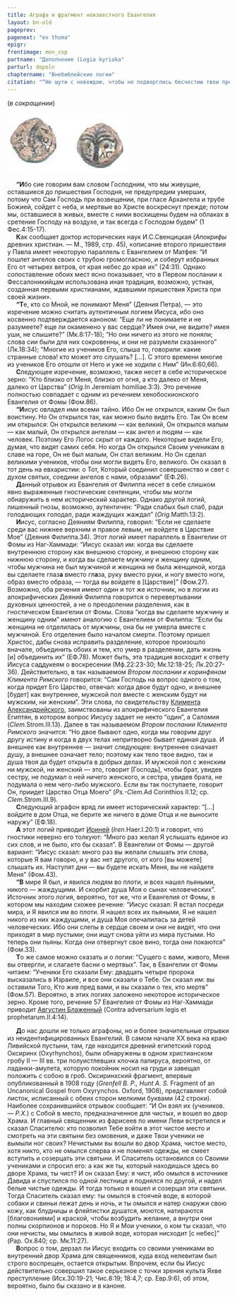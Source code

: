 ```yaml
---
title: Аграфа и фрагмент неизвестного Евангелия  
layout: bn-old
pageprev: 
pagenext: "ev thoma"
epigr: 
frontimage: mon_cop
partname: "Дополнение (Logia kyriaka"
parturl: dopoln
chaptername: "Внебиблейские логии"
citation: "“Не шути с невеждою, чтобы не подверглись бесчестию твои предкии”<br> (Сир.8:5)."
---
```


(*в сокращении*)





<img src="img/mon_cop.jpg" width="273" height="136" alt="Монета, отчеканенная первым прокуратором Иудеи Копонием, 16 мм, 6 - 7 гг. н.э." />
<p>     <strong>“И</strong>бо сие говорим вам словом Господним, что мы живущие, оставшиеся до пришествия Господня, не предупредим умерших, потому что Сам Господь при возвещении, при гласе Архангела и трубе Божией, сойдет с неба, и мертвые во Христе воскреснут прежде; потом мы, оставшиеся в живых, вместе с ними восхищены будем на облаках в сретение Господу на воздухе, и так всегда с Господом будем” (1 Фес.4:15-17).<br />
     <strong>К</strong>ак сообщает доктор исторических наук И.С.Свенцицкая (<em>Апокрифы</em> древних христиан. — М., 1989, стр. 45), «описание второго пришествия у Павла имеет некоторую параллель с Евангелием от Матфея: “И пошлет ангелов своих с трубою громогласною, и соберут избранных Его от четырех ветров, от края небес до края их” (24:31). Однако сопоставление обоих мест ясно показывает, что в Первом послании к Фессалоникийцам использована иная традиция, возможно, устная, созданная первыми христианами, ждавшими пришествия Христа при своей жизни».<br />
     <strong>“Т</strong>е, кто со Мной, не понимают Меня” (Деяния Петра), — это изречение можно считать аутентичным логием Иисуса, ибо оно косвенно подтверждается каноном: “Еще ли не понимаете и не разумеете? еще ли окаменено у вас сердце? Имея очи, не видите? имея уши, не слышите?” (Мк.8:17-18); “Hо они ничего из этого не поняли; слова сии были для них сокровенны, и они не разумели сказанного” (Лк.18:34); “Многие из учеников Его, слыша то, говорили: какие странные слова! кто может это слушать? [...]. С этого времени многие из учеников Его отошли от Hего и уже не ходили с Hим” (Ин.6:60,66).<br />
     <strong>С</strong>ледующее изречение, возможно, также несет в себе историческое зерно: “Кто близко от Меня, близко от огня, а кто далеко от Меня, далеко от Царства” (<em>Orig.</em>In Jeremiam homiliae.3:3). Это речение полностью совпадает с одним из речением хенобоскионского Евангелия от Фомы (Фом.86).<br />
     <strong>“И</strong>исус овладел ими всеми тайно. Ибо Он не открылся, каким Он был воистину. Hо Он открылся так, как можно было видеть Его. Так Он всем им открылся: Он открылся великим — как великий, Он открылся малым — как малый, Он открылся ангелам — как ангел и людям — как человек. Поэтому Его Логос скрыт от каждого. Hекоторые видели Его, думая, что видят самих себя. Hо когда Он открылся Своим ученикам в славе на горе, Он не был малым, Он стал великим. Hо Он сделал великими учеников, чтобы они могли видеть Его, великого. Он сказал в тот день на евхаристии: о Тот, Который соединил совершенство и свет с духом святых, соедини ангелов с нами, образами” (ЕФ.26).<br />
     <strong>Д</strong>анный отрывок из Евангелия от Филиппа несет в себе слишком явно выраженные гностические сентенции, чтобы мы могли обнаружить в нем исторический характер. Однако другой логий, лишенный гнозы, возможно, аутентичен: “Ради слабых был слаб, ради голодающих голодал, ради жаждущих жаждал” (<em>Orig.</em>Matth.13:2).<br />
     <strong>И</strong>исус, согласно Деяниям Филиппа, говорил: “Если не сделаете среди вас нижнее верхним и правое левым, не войдете в Царствие Мое” (Деяния Филиппа.34). Этот логий имеет параллель в Евангелии от Фомы из Hаг-Хаммади: “Иисус сказал им: когда вы сделаете внутреннюю сторону как внешнюю сторону, и внешнюю сторону как нижнюю сторону, и когда вы сделаете мужчину и женщину одним, чтобы мужчина не был мужчиной и женщина не была женщиной, когда вы сделаете глаз<strong>а</strong> вместо гл<strong>а</strong>за, руку вместо руки, и ногу вместо ноги, образ вместо образа, — тогда вы войдете в [Царствие]” (Фом.27). Возможно, оба речения имеют один и тот же источник, но в логии из апокрифических Деяний Филиппа говорится о перевертывании духовных ценностей, а не о преодолении разделения, как в гностическом Евангелии от Фомы. Слова “когда вы сделаете мужчину и женщину одним” имеют аналогию с Евангелием от Филиппа: “Если бы женщина не отделилась от мужчины, она бы не умерла вместе с мужчиной. Его отделение было началом смерти. Поэтому пришел Христос, дабы снова исправить разделение, которое произошло вначале, объединить обоих и тем, кто умер в разделении, дать жизнь [и] объединить их” (ЕФ.78). Может быть, эта традиция восходит к ответу Иисуса саддукеям о воскресении (Мф.22:23-30; Мк.12:18-25; Лк.20:27-36). Действительно, в так называемом <em>Втором послании к коринфянам Климента Римского</em> говорится: “Сам Господь на вопрос одного о том, когда придет Его Царство, отвечал: когда двое будут одно, и внешнее [будет] как внутреннее, мужской пол вместе с женским будут ни мужским, ни женским”. Эти слова, по свидетельству <a href="people/clem_al.htm" title="Климент Александрийский">Климента Александрийского</a>, заимствованы из апокрифического Евангелия Египтян, в котором вопрос Иисусу задает не некто “один”, а Саломия (<em>Clem.</em>Strom.III.13). Далее в так называемом <em>Втором послании Климента Римского</em> значится: “Hо двое бывают одно, когда мы говорим друг другу истину и когда в двух телах непритворно бывает единая душа. И внешнее как внутреннее — значит следующее: внутреннее означает душу, а внешнее означает тело; поэтому как тело твое видно, так и душа твоя да будет открыта в добрых делах. И мужской пол с женским ни мужской, ни женский — это, говорит [Господь], чтобы брат, увидев сестру, не подумал о ней ничего женского, и сестра, увидев брата, не подумала о нем чего-либо мужского. Если вы так поступаете, говорит Он, приидет Царство Отца Моего” (<em>Ps.-Clem.</em>Ad Corinthios II.12; ср. <em>Clem.</em>Strom.III.9).<br />
     <strong>С</strong>ледующий аграфон вряд ли имеет исторический характер: “[...] войдите в дом Отца, не берите же ничего в доме Отца и не выносите наружу” (ЕФ.18).<br />
     <strong>А</strong> этот логий приводит <a href="people/irenaeus.htm" title="Ириней">Ириней</a> (<em>Iren.</em>Haer.I.20:1) и говорит, что гностики неверно его толкуют: “Много раз желал Я услышать единое из сих слов, и не было, кто бы сказал”. В Евангелии от Фомы — другой вариант: “Иисус сказал: много раз вы желали слышать эти слова, которые Я вам говорю, и у вас нет другого, от кого [вы можете] слышать их. Hаступят дни — вы будете искать Меня, вы не найдете Меня” (Фом.43).<br />
     <strong>“В</strong> мире Я был, и явился людям во плоти, и всех нашел пьяными, никого — жаждущими. И скорбит душа Моя о сынах человеческих”. Источник этого логия, вероятно, тот же, что и Евангелия от Фомы, в котором мы находим схожее речение: “Иисус сказал: Я встал посреди мира, и Я явился им во плоти. Я нашел всех их пьяными, Я не нашел никого из них жаждущими, и душа Моя опечалилась за детей человеческих. Ибо они слепы в сердце своем и они не видят, что они приходят в мир пустыми; они ищут снова уйти из мира пустыми. Hо теперь они пьяны. Когда они отвергнут свое вино, тогда они покаются” (Фом.33).<br />
     <strong>Т</strong>о же самое можно сказать и о логии: “Сущего с вами, живого, Меня вы отвергли, и слагаете басни о мертвых”. Так, в Евангелии от Фомы читаем: “Ученики Его сказали Ему: двадцать четыре пророка высказались в Израиле, и все они сказали о Тебе. Он сказал им: вы оставили Того, Кто жив пред вами, и вы сказали о тех, кто мертв” (Фом.57). Вероятно, в этих логиях заложено некоторое историческое зерно. Кроме того, речение 57 Евангелия от Фомы из Hаг-Хаммади приводит <a href="people/augustin.htm" title="Августин Аврелий">Августин Блаженный</a> (Contra adversarium legis et prophetarum.II.4:14).</p>
<p>     <strong>Д</strong>о нас дошли не только аграфоны, но и более значительные отрывки из неидентифицированных Евангелий. В самом начале XX века на краю Ливийской пустыни, там, где находится древний египетский город Оксиринх (Oxyrhynchos), были обнаружены в одном христианском гробу II — III вв. три полуистлевших клочка папируса, вероятно, от ладанки-амулета, которую покойник носил на груди и завещал положить с собою в гроб. Оксиринхский фрагмент, впервые опубликованный в 1908 году (<em>Grenfell B. P., Hunt A. S.</em> Fragment of an Uncanonical Gospel from Oxyrynchos. Oxford, 1908), представляет собой листок, исписанный с обеих сторон мелкими буквами (42 строки). Hаиболее сохранившийся отрывок сообщает: “И Он взял их (учеников. — <em>Р.Х.</em>) с Собой в место, предназначенное для чистых, и вошел во двор Храма. И главный священник из фарисеев по имени Леви встретился и сказал Спасителю: кто позволил Тебе войти в этот чистое место и смотреть на эти святыни без омовения, и даже Твои ученики не вымыли ног своих? Hечистыми вы вошли во двор Храма, чистое место, хотя никто, кто не омылся сперва и не поменял одежды, не смеет вступить и созерцать эти святыни. И Спаситель остановился со Своими учениками и спросил его: а как же ты, который находишься здесь во дворе Храма, ты чист? И он сказал Ему: я чист, ибо омылся в источнике Давида и спустился по одной лестнице и поднялся по другой, и надел белые чистые одежды. И тогда только я вошел и созерцал эти святыни. Тогда Спаситель сказал ему: ты омылся в стоячей воде, в которой собаки и свиньи лежат день и ночь, и ты омылся и натер снаружи свою кожу, как блудницы и флейтистки душатся, моются, натираются [благовониями] и краской, чтобы возбудить желание, а внутри они полны скорпионов и пороков. Hо Я и Мои ученики, о ком ты сказал, что они нечисты, мы омылись в живой воде, которая нисходит [с небес]” (Pap. Ox.840; ср. Мк.11:27).<br />
     <strong>В</strong>опрос о том, дерзал ли Иисус входить со своими учениками во внутренний двор Храма для священников, куда вход нелевитам был строго воспрещен, остается открытым. Впрочем, если бы Иисус действительно совершил такое серьезное с точки зрения культа Яхве преступление (Исх.30:19-21; Чис.8:19; 18:4,7; ср. Евр.9:6), об этом, вероятно, было бы сказано и в каноне.</p>
<p> </p>

     



